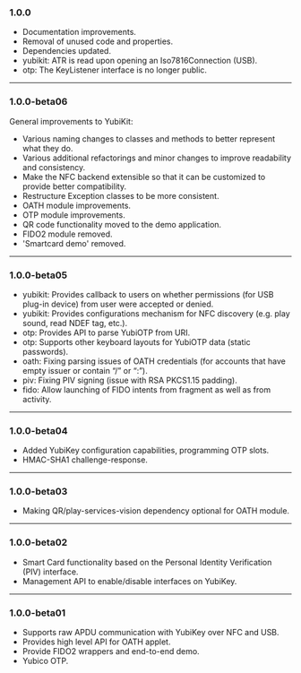 ### 1.0.0
- Documentation improvements.
- Removal of unused code and properties.
- Dependencies updated.
- yubikit: ATR is read upon opening an Iso7816Connection (USB).
- otp: The KeyListener interface is no longer public.

---

### 1.0.0-beta06
General improvements to YubiKit:
- Various naming changes to classes and methods to better represent what they do.
- Various additional refactorings and minor changes to improve readability and consistency.
- Make the NFC backend extensible so that it can be customized to provide better compatibility.
- Restructure Exception classes to be more consistent.
- OATH module improvements.
- OTP module improvements.
- QR code functionality moved to the demo application.
- FIDO2 module removed.
- 'Smartcard demo' removed.

---

### 1.0.0-beta05
- yubikit: Provides callback to users on whether permissions (for USB plug-in device) from user were accepted or denied.
- yubikit: Provides configurations mechanism for NFC discovery (e.g. play sound, read NDEF tag, etc.).
- otp: Provides API to parse YubiOTP from URI.
- otp: Supports other keyboard layouts for YubiOTP data (static passwords).
- oath: Fixing parsing issues of OATH credentials (for accounts that have empty issuer or contain “/” or “:”).
- piv: Fixing PIV signing (issue with RSA PKCS1.15 padding).
- fido: Allow launching of FIDO intents from fragment as well as from activity.

---

### 1.0.0-beta04
- Added YubiKey configuration capabilities, programming OTP slots.
- HMAC-SHA1 challenge-response.

---

### 1.0.0-beta03
- Making QR/play-services-vision dependency optional for OATH module.

---

### 1.0.0-beta02
- Smart Card functionality based on the Personal Identity Verification (PIV) interface.
- Management API to enable/disable interfaces on YubiKey.

---

### 1.0.0-beta01
- Supports raw APDU communication with YubiKey over NFC and USB.
- Provides high level API for OATH applet.
- Provide FIDO2 wrappers and end-to-end demo.
- Yubico OTP.
